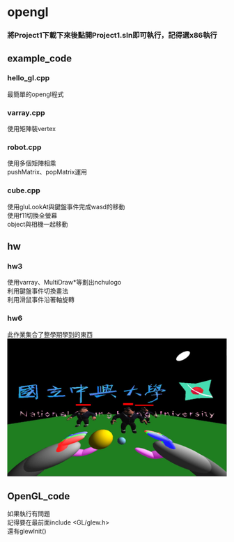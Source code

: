 # opengl

### 將Project1下載下來後點開Project1.sln即可執行，記得選x86執行

## example_code
### hello_gl.cpp
最簡單的opengl程式
### varray.cpp
使用矩陣裝vertex
### robot.cpp
使用多個矩陣相乘  
pushMatrix、popMatrix運用
### cube.cpp
使用gluLookAt與鍵盤事件完成wasd的移動  
使用f11切換全螢幕  
object與相機一起移動  

## hw
### hw3
使用varray、MultiDraw*等劃出nchulogo  
利用鍵盤事件切換畫法  
利用滑鼠事件沿著軸旋轉  

### hw6
此作業集合了整學期學到的東西  
![image](https://github.com/YuTing-Fang1999/opengl/blob/main/example.JPG)

## OpenGL_code
如果執行有問題  
記得要在最前面include <GL/glew.h>  
還有glewInit()


